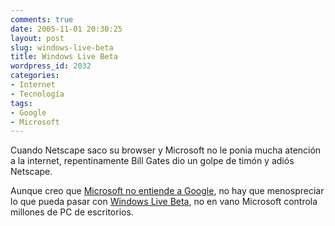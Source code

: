 ```yaml
---
comments: true
date: 2005-11-01 20:30:25
layout: post
slug: windows-live-beta
title: Windows Live Beta
wordpress_id: 2032
categories:
- Internet
- Tecnología
tags:
- Google
- Microsoft
---
```


Cuando Netscape saco su browser y Microsoft no le ponia mucha atención a la internet, repentinamente Bill Gates dio un golpe de timón y adiós Netscape.

Aunque creo que [Microsoft no entiende a Google](/2005/10/el_camino_de_google.html), no hay que menospreciar lo que pueda pasar con [Windows Live Beta](http://www.live.com/), no en vano Microsoft controla millones de PC de escritorios.


